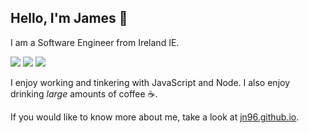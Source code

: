 Hello, I'm James 👋
---
I am a Software Engineer from Ireland IE.

![](https://via.placeholder.com/25/018001/000000?text=+)
![](https://via.placeholder.com/25/ffffff/000000?text=+)
![](https://via.placeholder.com/25/fda504/000000?text=+)

I enjoy working and tinkering with JavaScript and Node. I also enjoy drinking _large_ amounts of coffee ☕.

If you would like to know more about me, take a look at [jn96.github.io](https://jn96.github.io/).
